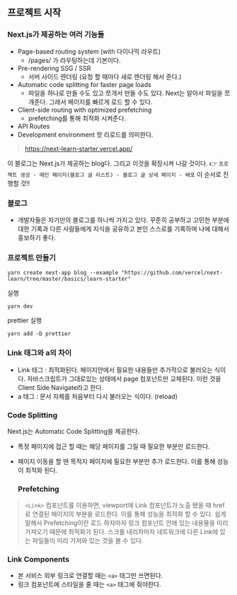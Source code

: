 ## 프로젝트 시작

### Next.js가 제공하는 여러 기능들

- Page-based routing system (with 다이나믹 라우트)
  - /pages/ 가 라우팅하는데 기본이다.
- Pre-rendering SSG / SSR
  - 서버 사이드 렌더링 (요청 할 때마다 새로 렌더링 해서 준다.)
- Automatic code splitting for faster page loads
  - 파일을 하나로 만들 수도 있고 쪼개서 만들 수도 있다. Next는 알아서 파일을 쪼개준다. 그래서 페이지를 빠르게 로드 할 수 있다.
- Client-side routing with optimized prefetching
  - prefetching를 통해 최적화 시켜준다.
- API Routes
- Development environment 핫 리로드를 의미한다.

> https://next-learn-starter.vercel.app/

이 블로그는 Next.js가 제공하는 blog다. 그리고 이것을 확장시켜 나갈 것이다. 👉
`프로젝트 생성 - 메인 페이지(블로그 글 리스트) - 블로그 글 상세 페이지 - 배포` 이 순서로 진행할 것!!

### 블로그

- 개발자들은 자기만의 블로그를 하나씩 가지고 있다.
  꾸준히 공부하고 고민한 부분에 대한 기록과 다른 사람들에게 지식을 공유하고 본인 스스로를 기록하며 나에 대해서 홍보하기 좋다.

### 프로젝트 만들기

```
yarn create next-app blog --example "https://github.com/vercel/next-learn/tree/master/basics/learn-starter"
```

실행

```
yarn dev
```

prettier 실행

```
yarn add -D prettier
```

### Link 태그와 a의 차이

- Link 태그 : 최적화된다. 페이지안에서 필요한 내용들만 추가적으로 불러오는 식이다. 자바스크립트가 그대로있는 상태에서 page 컴포넌트만 교체된다. 이런 것을 Client Side Navigate라고 한다.
- a 태그 : 문서 자체를 처음부터 다시 불러오는 식이다. (reload)

### Code Splitting

Next.js는 Automatic Code Splitting을 제공한다.

- 특정 페이지에 접근 할 때는 해당 페이지를 그릴 때 필요한 부분만 로드한다.
- 페이지 이동을 할 땐 목적지 페이지에 필요한 부분만 추가 로드한다.
  이를 통해 성능이 최적화 된다.

  ### Prefetching

> `<Link>` 컴포넌트를 이용하면, viewport에 Link 컴포넌트가 노출 됐을 때 href 로 연결된 페이지의 부분을 로드한다. 이를 통해 성능을 최적화 할 수 있다. 쉽게 말해서 Prefetching이란 로드 하자마자 링크 컴포넌트 안에 있는 내용물을 미리 가져오기 때문에 최적화가 된다. 스크롤 내리자마자 네트워크에 다른 Link에 있는 파일들이 미리 가져와 있는 것을 볼 수 있다.

### Link Components

- 본 서비스 외부 링크로 연결할 때는 `<a>` 태그만 쓰면된다.
- 링크 컴포넌트에 스타일을 줄 때는 `<a>` 태그에 줘야한다.
